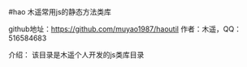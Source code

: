 #hao 木遥常用js的静态方法类库
  

github地址：https://github.com/muyao1987/haoutil
作者：木遥，QQ：516584683


介绍：
	 该目录是木遥个人开发的js类库目录 
